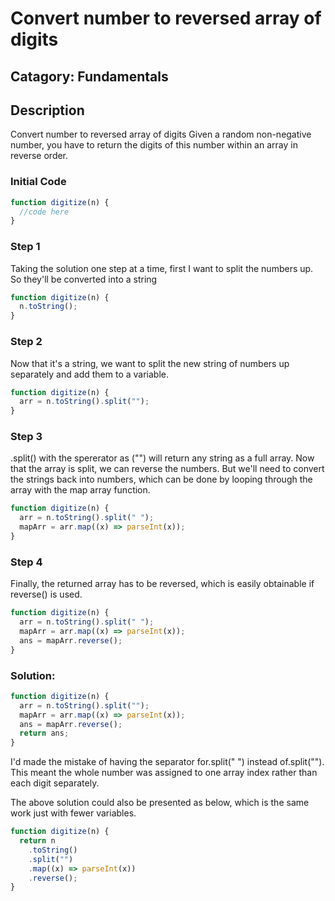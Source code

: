 # Convert number to reversed array of digits

## Catagory: Fundamentals

## Description

Convert number to reversed array of digits
Given a random non-negative number, you have to return the digits of this number within an array in reverse order.

### Initial Code

```js
function digitize(n) {
  //code here
}
```

### Step 1

Taking the solution one step at a time, first I want to split the numbers up. So they'll be converted into a string

```js
function digitize(n) {
  n.toString();
}
```

### Step 2

Now that it's a string, we want to split the new string of numbers up separately and add them to a variable.

```js
function digitize(n) {
  arr = n.toString().split("");
}
```

### Step 3

.split() with the spererator as ("") will return any string as a full array. Now that the array is split, we can reverse the numbers.
But we'll need to convert the strings back into numbers, which can be done by looping through the array with the map array function.

```js
function digitize(n) {
  arr = n.toString().split(" ");
  mapArr = arr.map((x) => parseInt(x));
}
```

### Step 4

Finally, the returned array has to be reversed, which is easily obtainable if reverse() is used.

```js
function digitize(n) {
  arr = n.toString().split(" ");
  mapArr = arr.map((x) => parseInt(x));
  ans = mapArr.reverse();
}
```

### Solution:

```js
function digitize(n) {
  arr = n.toString().split("");
  mapArr = arr.map((x) => parseInt(x));
  ans = mapArr.reverse();
  return ans;
}
```

I'd made the mistake of having the separator for.split(" ") instead of.split(""). This meant the whole number was assigned to one array index rather than each digit separately.

The above solution could also be presented as below, which is the same work just with fewer variables.

```js
function digitize(n) {
  return n
    .toString()
    .split("")
    .map((x) => parseInt(x))
    .reverse();
}
```
